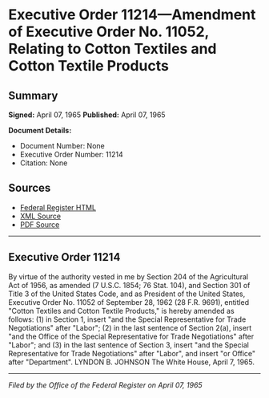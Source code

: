 # Executive Order 11214—Amendment of Executive Order No. 11052, Relating to Cotton Textiles and Cotton Textile Products

## Summary

**Signed:** April 07, 1965
**Published:** April 07, 1965

**Document Details:**
- Document Number: None
- Executive Order Number: 11214
- Citation: None

## Sources
- [Federal Register HTML](https://www.presidency.ucsb.edu/documents/executive-order-11214-amendment-executive-order-no-11052-relating-cotton-textiles-and)
- [XML Source](None)
- [PDF Source](None)

---

## Executive Order 11214

By virtue of the authority vested in me by Section 204 of the Agricultural Act of 1956, as amended (7 U.S.C. 1854; 76 Stat. 104), and Section 301 of Title 3 of the United States Code, and as President of the United States, Executive Order No. 11052 of September 28, 1962 (28 F.R. 9691), entitled "Cotton Textiles and Cotton Textile Products," is hereby amended as follows:
    (1) in Section 1, insert "and the Special Representative for Trade Negotiations" after "Labor";
    (2) in the last sentence of Section 2(a), insert "and the Office of the Special Representative for Trade Negotiations" after "Labor"; and
    (3) in the last sentence of Section 3, insert "and the Special Representative for Trade Negotiations" after "Labor", and insert "or Office" after "Department".
LYNDON B. JOHNSON
The White House,
April 7, 1965.

---

*Filed by the Office of the Federal Register on April 07, 1965*
